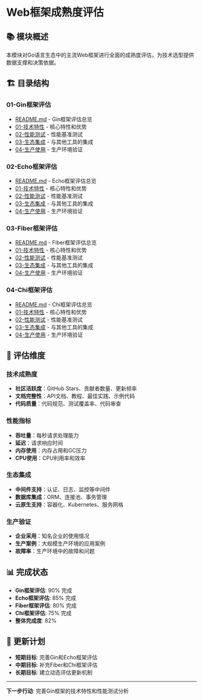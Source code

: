 # Web框架成熟度评估

## 📚 **模块概述**

本模块对Go语言生态中的主流Web框架进行全面的成熟度评估，为技术选型提供数据支撑和决策依据。

## 🏗️ **目录结构**

### **01-Gin框架评估**

- [README.md](01-Gin框架评估/README.md) - Gin框架评估总览
- [01-技术特性](01-Gin框架评估/01-技术特性/) - 核心特性和优势
- [02-性能测试](01-Gin框架评估/02-性能测试/) - 性能基准测试
- [03-生态集成](01-Gin框架评估/03-生态集成/) - 与其他工具的集成
- [04-生产使用](01-Gin框架评估/04-生产使用/) - 生产环境验证

### **02-Echo框架评估**

- [README.md](02-Echo框架评估/README.md) - Echo框架评估总览
- [01-技术特性](02-Echo框架评估/01-技术特性/) - 核心特性和优势
- [02-性能测试](02-Echo框架评估/02-性能测试/) - 性能基准测试
- [03-生态集成](02-Echo框架评估/03-生态集成/) - 与其他工具的集成
- [04-生产使用](02-Echo框架评估/04-生产使用/) - 生产环境验证

### **03-Fiber框架评估**

- [README.md](03-Fiber框架评估/README.md) - Fiber框架评估总览
- [01-技术特性](03-Fiber框架评估/01-技术特性/) - 核心特性和优势
- [02-性能测试](03-Fiber框架评估/02-性能测试/) - 性能基准测试
- [03-生态集成](03-Fiber框架评估/03-生态集成/) - 与其他工具的集成
- [04-生产使用](03-Fiber框架评估/04-生产使用/) - 生产环境验证

### **04-Chi框架评估**

- [README.md](04-Chi框架评估/README.md) - Chi框架评估总览
- [01-技术特性](04-Chi框架评估/01-技术特性/) - 核心特性和优势
- [02-性能测试](04-Chi框架评估/02-性能测试/) - 性能基准测试
- [03-生态集成](04-Chi框架评估/03-生态集成/) - 与其他工具的集成
- [04-生产使用](04-Chi框架评估/04-生产使用/) - 生产环境验证

## 🎯 **评估维度**

### **技术成熟度**

- **社区活跃度**：GitHub Stars、贡献者数量、更新频率
- **文档完整性**：API文档、教程、最佳实践、示例代码
- **代码质量**：代码规范、测试覆盖率、代码审查

### **性能指标**

- **吞吐量**：每秒请求处理能力
- **延迟**：请求响应时间
- **内存使用**：内存占用和GC压力
- **CPU使用**：CPU利用率和效率

### **生态集成**

- **中间件支持**：认证、日志、监控等中间件
- **数据库集成**：ORM、连接池、事务管理
- **云原生支持**：容器化、Kubernetes、服务网格

### **生产验证**

- **企业采用**：知名企业的使用情况
- **生产案例**：大规模生产环境的应用案例
- **故障率**：生产环境中的故障和问题

## 📊 **完成状态**

- **Gin框架评估**: 90% 完成
- **Echo框架评估**: 85% 完成
- **Fiber框架评估**: 80% 完成
- **Chi框架评估**: 75% 完成
- **整体完成度**: 82%

## 🔄 **更新计划**

- **短期目标**: 完善Gin和Echo框架评估
- **中期目标**: 补充Fiber和Chi框架评估
- **长期目标**: 建立动态评估更新机制

---

**下一步行动**: 完善Gin框架的技术特性和性能测试分析
